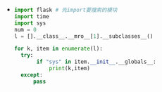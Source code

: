 - ```python
  import flask # 先import要搜索的模块
  import time
  import sys
  num = 0
  l = [].__class__.__mro__[1].__subclasses__()
  
  for k, item in enumerate(l):
    try:
         if "sys" in item.__init__.__globals__:
             print(k,item)
    except:
        pass
  ```